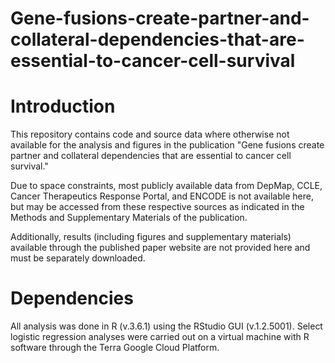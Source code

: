 # Gene-fusions-create-partner-and-collateral-dependencies-that-are-essential-to-cancer-cell-survival

# Introduction

This repository contains code and source data where otherwise not available for the analysis and figures in the publication "Gene fusions create partner and collateral dependencies that are essential to cancer cell survival."

Due to space constraints, most publicly available data from DepMap, CCLE, Cancer Therapeutics Response Portal, and ENCODE is not available here, but may be accessed from these respective sources as indicated in the Methods and Supplementary Materials of the publication. 

Additionally, results (including figures and supplementary materials) available through the published paper website are not provided here and must be separately downloaded.

# Dependencies

All analysis was done in R (v.3.6.1) using the RStudio GUI (v.1.2.5001). Select logistic regression analyses were carried out on a virtual machine with R software through the Terra Google Cloud Platform. 
